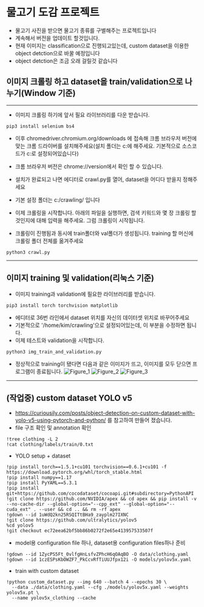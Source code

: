 # 물고기 도감 프로젝트
+ 물고기 사진을 받으면 물고기 종류를 구별해주는 프로젝트입니다
+ 계속해서 버전을 업데이트 할것입니다.
+ 현재 이미지는 classification으로 진행되고있는데, custom dataset을 이용한 object detction으로 바꿀 예정입니다
+ object detction은 조금 오래 걸릴것 같습니다 

## 이미지 크롤링 하고 dataset을 train/validation으로 나누기(Window 기준)
---

+ 이미지 크롤링 하기에 앞서 필요 라이브러리를 다운 받습니다.

```
pip3 install selenium bs4
```
+ 이후 chromedriver.chromium.org/downloads 에 접속해 크롬 브라우저 버전에 맞는 크롬 드라이버를 설치해주세요(설치 폴더는 c:에 해주세요. 기본적으로 소스코드가 c:로 설정되어있습니다)
+ 크롬 브라우저 버전은 chrome://version에서 확인 할 수 있습니다.
+ 설치가 완료되고 나면 에디터로 crawl.py를 열어, dataset을 어디다 받을지 정해주세요
+ 기본 설정 폴더는 c:/crawling/ 입니다

+ 이제 크롤링을 시작합니다. 아래의 파일을 실행하면, 검색 키워드와 몇 장 크롤링 할 것인지에 대해 입력을 해주세요. 그럼 크롤링이 시작됩니다.
+ 크롤링이 진행됨과 동시에 train폴더와 val폴더가 생성됩니다. training 할 머신에 크롤링 폴더 전체를 옮겨주세요

```
python3 crawl.py
```
---
## 이미지 training 및 validation(리눅스 기준)
+ 이미지 training과 validation에 필요한 라이브러리를 받습니다.
```
pip3 install torch torchvision matplotlib
```
+ 에디터로 36번 라인에서 dataset 위치를 자신의 데이터셋 위치로 바꾸어주세요
+ 기본적으로 '/home/kim/crawling'으로 설정되어있는데, 이 부분을 수정하면 됩니다.
+ 이제 테스트와 validation을 시작합니다.
```
python3 img_train_and_validation.py
```
+ 정상적으로 training이 됐다면 다음과 같은 이미지가 뜨고, 이미지를 모두 닫으면 프로그램이 종료됩니다.
![Figure_1](https://user-images.githubusercontent.com/55902342/111029839-382b4580-8442-11eb-8a82-1871aaca2fa8.png)
![Figure_2](https://user-images.githubusercontent.com/55902342/111029869-627d0300-8442-11eb-9f32-0daba48fe726.png)
![Figure_3](https://user-images.githubusercontent.com/55902342/111029871-63ae3000-8442-11eb-8944-a41b779b2ff6.png)


---
## (작업중) custom dataset YOLO v5
+ https://curiousily.com/posts/object-detection-on-custom-dataset-with-yolo-v5-using-pytorch-and-python/ 를 참고하여 만들어 졌습니다.
+ file 구조 확인 및 annotation 확인
```
!tree clothing -L 2
!cat clothing/labels/train/0.txt
```
+ YOLO setup + dataset
```
!pip install torch==1.5.1+cu101 torchvision==0.6.1+cu101 -f https://download.pytorch.org/whl/torch_stable.html
!pip install numpy==1.17
!pip install PyYAML==5.3.1
!pip install git+https://github.com/cocodataset/cocoapi.git#subdirectory=PythonAPI
!git clone https://github.com/NVIDIA/apex && cd apex && pip install -v --no-cache-dir --global-option="--cpp_ext" --global-option="--cuda_ext" . --user && cd .. && rm -rf apex
!gdown --id 1uWdQ2kn25RSQITtBHa9_zayplm27IXNC
!git clone https://github.com/ultralytics/yolov5
%cd yolov5
!git checkout ec72eea62bf5bb86b0272f2e65e413957533507f
```
+ model용 configuration file 하나, dataset용  configuration files하나 준비
```
!gdown --id 1ZycPS5Ft_0vlfgHnLsfvZPhcH6qOAqBO -O data/clothing.yaml
!gdown --id 1czESPsKbOWZF7_PkCcvRfTiUUJfpx12i -O models/yolov5x.yaml
```
+ train with custom dataset
```
!python custom_dataset.py --img 640 --batch 4 --epochs 30 \
  --data ./data/clothing.yaml --cfg ./models/yolov5x.yaml --weights yolov5x.pt \
  --name yolov5x_clothing --cache
```

